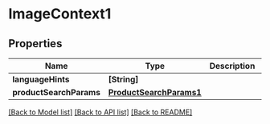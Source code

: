 # ImageContext1

## Properties
Name | Type | Description | Notes
------------ | ------------- | ------------- | -------------
**languageHints** | **[String]** |  | [optional] 
**productSearchParams** | [**ProductSearchParams1**](ProductSearchParams1.md) |  | [optional] 

[[Back to Model list]](../README.md#documentation-for-models) [[Back to API list]](../README.md#documentation-for-api-endpoints) [[Back to README]](../README.md)


